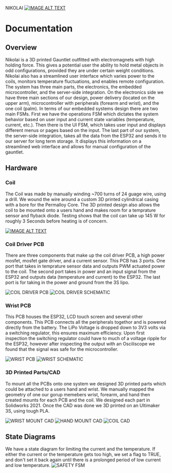 
NIKOLAI 
[![IMAGE ALT TEXT](http://img.youtube.com/vi/RmYVuiprXAE/0.jpg)](http://www.youtube.com/watch?v=RmYVuiprXAE "Video Title")
# Documentation

## Overview

Nikolai is a 3D printed Gauntlet outfitted with electromagnets with high holding force. This gives a potential user the ability to hold metal objects in odd configurations, provided they are under certain weight conditions. Nikolai also has a streamlined user interface which varies power to the coils, monitors temperature fluctuations, and enables remote configuration. The system has three main parts, the electronics, the embedded microcontroller, and the server-side integration. On the electronics side we have three main sections of our design, power delivery (located on the upper arm), microcontroller with peripherals (forearm and wrist), and the one coil (palm). In terms of our embedded systems design there are two main FSMs. First we have the operations FSM which dictates the system behavior based on user input and current state variables (temperature, current, etc.).  Then there is the UI FSM, which takes user input and displays different menus or pages based on the input. The last part of our system, the server-side integration, takes all the data from the ESP32 and sends it to our server for long term storage. It displays this information on a streamlined web interface and allows for manual configuration of the gauntlet.

## Hardware

### Coil

The Coil was made by manually winding ~700 turns of 24 guage wire, using a drill. We wound the wire around a custom 3D printed cylindrical casing with a bore for the Permalloy Core. The 3D printed design also allows the coil to be mounted onto a users hand and makes room for a temprature sensor and flyback diode. Testing shows that the coil can take up 145 W for roughly 3 Seconds before heating is of concern.

[![IMAGE ALT TEXT](http://img.youtube.com/vi/-3nESWdEpc8/0.jpg)](http://www.youtube.com/watch?v=-3nESWdEpc8 "Video Title")

### Coil Driver PCB

There are three components that make up the coil driver PCB, a high power mosfet, mosfet gate driver, and a current sensor. This PCB has 3 ports. One port that takes in temprature sensor data and outputs PWM actuated power to the coil. The second port takes in power and an input signal from the ESP32 and outputs data (temperature and current) to the ESP32. The last port is for taking in the power and ground from the 3S lipo.

![COIL DRIVER PCB](./resources/coil_driver_pcb.png)
![COIL DRIVER SCHEMATIC](./resources/coil_driver_scm.png)

### Wrist PCB 

This PCB houses the ESP32, LCD touch screen and several other components. This PCB connects all the peripherals togethor and is powered directly from the battery. The LiPo Voltage is dropped down to 3V3 volts via a switching regulator, this ensures maximum efficiency. Upon first inspection the switching regulator could have to much of a voltage ripple for the ESP32, however after inspecting the output with an Osciliscope we found that the signal was safe for the microcontroller.

![WRIST PCB](./resources/wrist_pcb.png)
![WRIST SCHEMATIC](./resources/wrist_scm.png)

### 3D Printed Parts/CAD

To mount all the PCBs onto one system we designed 3D printed parts which could be attached to a users hand and wrist. We manually mapped the geometry of one our gorup memebers wrist, forearm, and hand then created mounts for each PCB and the coil. We designed each part in Solidworks 2021. Once the CAD was done we 3D printed on an Ultimaker 3S, using tough PLA. 

![WRIST MOUNT CAD](./resources/wrist_cad.png)
![HAND MOUNT CAD](./resources/hand_cad.png)
![COIL CAD](./resources/coil_cad.png)


## State Diagrams

We have a state diagram for limiting the current and the temperature. If either the current or the temperature gets too high, we set a flag to TRUE, and don't set it back again until there is a prolonged period of low current and low temperature.
![SAFETY FSM](./resources/safety_fsm.png)

